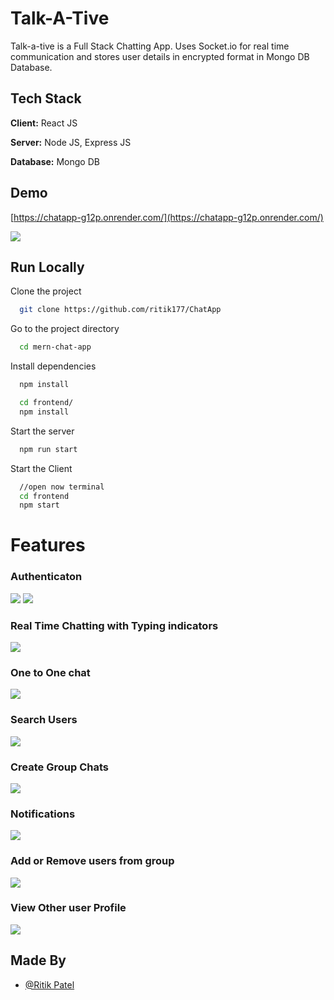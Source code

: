 
# Talk-A-Tive

Talk-a-tive is a Full Stack Chatting App.
Uses Socket.io for real time communication and stores user details in encrypted format in Mongo DB Database.
## Tech Stack

**Client:** React JS

**Server:** Node JS, Express JS

**Database:** Mongo DB
  
## Demo

[https://chatapp-g12p.onrender.com/](https://chatapp-g12p.onrender.com/)

![](./screenshots/group%20+%20notif.PNG)
## Run Locally

Clone the project

```bash
  git clone https://github.com/ritik177/ChatApp
```

Go to the project directory

```bash
  cd mern-chat-app
```

Install dependencies

```bash
  npm install
```

```bash
  cd frontend/
  npm install
```

Start the server

```bash
  npm run start
```
Start the Client

```bash
  //open now terminal
  cd frontend
  npm start
```

  
# Features

### Authenticaton
![](./screenshots/login.PNG)
![](./screenshots/signup.PNG)
### Real Time Chatting with Typing indicators
![](./screenshots/real-time.PNG)
### One to One chat
![](./screenshots/mainscreen.PNG)
### Search Users
![](./screenshots/search.PNG)
### Create Group Chats
![](./screenshots/new%20grp.PNG)
### Notifications 
![](./screenshots/group%20+%20notif.PNG)
### Add or Remove users from group
![](./screenshots/add%20rem.PNG)
### View Other user Profile
![](./screenshots/profile.PNG)
## Made By

- [@Ritik Patel](https://github.com/ritik177)

  
